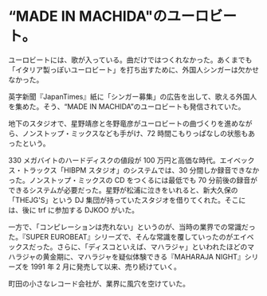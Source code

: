# “MADE IN MACHIDA"のユーロビート。

ユーロビートには、歌が入っている。曲だけではつくれなかった。あくまでも「イタリア製っぽいユーロビート」を打ち出すために、外国人シンガーは欠かせなかった。

英字新聞『JapanTimes』紙に「シンガー募集」の広告を出して、歌える外国人を集めた。そう、“MADE IN MACHIDA”のユーロビートも発信されていた。

地下のスタジオで、星野靖彦と冬野竜彦がユーロビートの曲づくりを進めながら、ノンストップ・ミックスなども手がけ、72 時間こもりっぱなしの状態もあったという。

330 メガバイトのハードディスクの値段が 100 万円と高価な時代。エイベックス・トラックス「HIBPM スタジオ」のシステムでは、30 分間しか録音できなかった。ノンストップ・ミックスの CD をつくるには最低でも 70 分前後の録音ができるシステムが必要だった。星野が松浦に泣きをいれると、新大久保の「THEJG'S」という DJ 集団が持っていたスタジオを借りてくれた。そこには、後に trf に参加する DJKOO がいた。

一方で、「コンピレーションは売れない」というのが、当時の業界での常識だった。『SUPER EUROBEAT』シリーズで、そんな常識を覆していったのがエイベックスだった。さらに、「ディスコといえば、マハラジャ」といわれたほどのマハラジャの黄金期に、マハラジャを疑似体験できる『MAHARAJA NIGHT』シリーズを 1991 年 2 月に発売して以来、売り続けていく。

町田の小さなレコード会社が、業界に風穴を空けていた。
